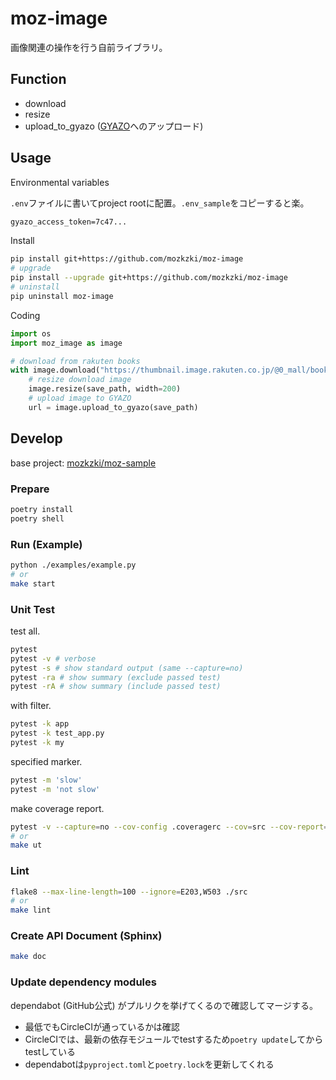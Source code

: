 # moz-image

画像関連の操作を行う自前ライブラリ。

## Function

- download
- resize
- upload_to_gyazo ([GYAZO](https://gyazo.com/ja)へのアップロード)

## Usage

Environmental variables

`.env`ファイルに書いてproject rootに配置。`.env_sample`をコピーすると楽。

```txt
gyazo_access_token=7c47...
```

Install

```sh
pip install git+https://github.com/mozkzki/moz-image
# upgrade
pip install --upgrade git+https://github.com/mozkzki/moz-image
# uninstall
pip uninstall moz-image
```

Coding

```python
import os
import moz_image as image

# download from rakuten books
with image.download("https://thumbnail.image.rakuten.co.jp/@0_mall/book/cabinet/7942/79421478.jpg?_ex=200x200") as save_path:
    # resize download image
    image.resize(save_path, width=200)
    # upload image to GYAZO
    url = image.upload_to_gyazo(save_path)
```

## Develop

base project: [mozkzki/moz-sample](https://github.com/mozkzki/moz-sample)

### Prepare

```sh
poetry install
poetry shell
```

### Run (Example)

```sh
python ./examples/example.py
# or
make start
```

### Unit Test

test all.

```sh
pytest
pytest -v # verbose
pytest -s # show standard output (same --capture=no)
pytest -ra # show summary (exclude passed test)
pytest -rA # show summary (include passed test)
```

with filter.

```sh
pytest -k app
pytest -k test_app.py
pytest -k my
```

specified marker.

```sh
pytest -m 'slow'
pytest -m 'not slow'
```

make coverage report.

```sh
pytest -v --capture=no --cov-config .coveragerc --cov=src --cov-report=xml --cov-report=term-missing .
# or
make ut
```

### Lint

```sh
flake8 --max-line-length=100 --ignore=E203,W503 ./src
# or
make lint
```

### Create API Document (Sphinx)

```sh
make doc
```

### Update dependency modules

dependabot (GitHub公式) がプルリクを挙げてくるので確認してマージする。

- 最低でもCircleCIが通っているかは確認
- CircleCIでは、最新の依存モジュールでtestするため`poetry update`してからtestしている
- dependabotは`pyproject.toml`と`poetry.lock`を更新してくれる
